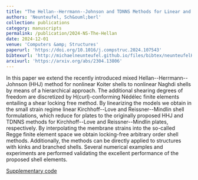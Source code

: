 ```yaml
---
title: "The Hellan--Herrmann--Johnson and TDNNS Methods for Linear and Nonlinear Shells"
authors: 'Neunteufel, Sch&ouml;berl'
collection: publications
category: manuscripts
permalink: /publication/2024-NS-The-Hellan
date: 2024-12-01
venue: 'Computers &amp; Structures'
paperurl: 'https://doi.org/10.1016/j.compstruc.2024.107543'
bibtexurl: 'http://michaelneunteufel.github.io/files/bibtex/neunteufelHellanHerrmannJohnson2024.bib'
arxivurl: 'https://arxiv.org/abs/2304.13806'
---
```

In this paper we extend the recently introduced mixed Hellan--Herrmann--Johnson (HHJ) method for nonlinear Koiter shells to nonlinear Naghdi shells by means of a hierarchical approach. The additional shearing degrees of freedom are discretized by H(curl)-conforming N&eacute;d&eacute;lec finite elements entailing a shear locking free method. By linearizing the models we obtain in the small strain regime linear Kirchhoff--Love and Reissner--Mindlin shell formulations, which reduce for plates to the originally proposed HHJ and TDNNS methods for Kirchhoff--Love and Reissner--Mindlin plates, respectively. By interpolating the membrane strains into the so-called Regge finite element space we obtain locking-free arbitrary order shell methods. Additionally, the methods can be directly applied to structures with kinks and branched shells. Several numerical examples and experiments are performed validating the excellent performance of the proposed shell elements.

[Supplementary code](https://github.com/MichaelNeunteufel/hhj_tdnns_nonlinear_shells)